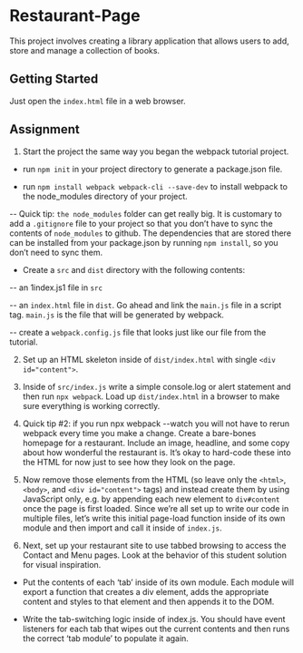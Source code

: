 # Restaurant-Page

This project involves creating a library application that allows users to add, store and manage a collection of books.

## Getting Started
Just open the `index.html` file in a web browser.

## Assignment

1. Start the project the same way you began the webpack tutorial project.
 - run `npm init` in your project directory to generate a package.json file.

 - run `npm install webpack webpack-cli --save-dev` to install webpack to the node_modules directory of your project.

 -- Quick tip: `the node_modules` folder can get really big. It is customary to add a `.gitignore` file to your project so that you don’t have to sync the contents of `node_modules` to github. The dependencies that are stored there can be installed from your package.json by running `npm install`, so you don’t need to sync them.

 - Create a `src` and `dist` directory with the following contents:

 -- an 1index.js1 file in `src`

 -- an `index.html` file in `dist`. Go ahead and link the `main.js` file in a script tag. `main.js` is the file that will be generated by webpack.

 -- create a `webpack.config.js` file that looks just like our file from the tutorial.

2. Set up an HTML skeleton inside of `dist/index.html` with single `<div id="content">`.

3. Inside of `src/index.js` write a simple console.log or alert statement and then run `npx webpack`. Load up `dist/index.html` in a browser to make sure everything is working correctly.

4. Quick tip #2: if you run npx webpack --watch you will not have to rerun webpack every time you make a change.
Create a bare-bones homepage for a restaurant. Include an image, headline, and some copy about how wonderful the restaurant is. It’s okay to hard-code these into the HTML for now just to see how they look on the page.

5. Now remove those elements from the HTML (so leave only the `<html>`, `<body>`, and `<div id="content">` tags) and instead create them by using JavaScript only, e.g. by appending each new element to `div#content` once the page is first loaded. Since we’re all set up to write our code in multiple files, let’s write this initial page-load function inside of its own module and then import and call it inside of `index.js`.

6. Next, set up your restaurant site to use tabbed browsing to access the Contact and Menu pages. Look at the behavior of this student solution for visual inspiration.

 - Put the contents of each ‘tab’ inside of its own module. Each module will export a function that creates a div element, adds the appropriate content and styles to that element and then appends it to the DOM.

 - Write the tab-switching logic inside of index.js. You should have event listeners for each tab that wipes out the current contents and then runs the correct ‘tab module’ to populate it again.
